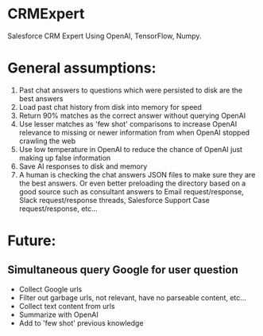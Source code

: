 # CRMExpert
Salesforce CRM Expert Using OpenAI, TensorFlow, Numpy.

# General assumptions:
1. Past chat answers to questions which were persisted to disk are the best answers
2. Load past chat history from disk into memory for speed
3. Return 90% matches as the correct answer without querying OpenAI
4. Use lesser matches as 'few shot' comparisons to increase OpenAI relevance to missing or newer information from when OpenAI stopped crawling the web
5. Use low temperature in OpenAI to reduce the chance of OpenAI just making up false information
6. Save AI responses to disk and memory
7. A human is checking the chat answers JSON files to make sure they are the best answers. Or even better preloading the directory based on a good source such as consultant answers to Email request/response, Slack request/response threads, Salesforce Support Case request/response, etc...

# Future:
## Simultaneous query Google for user question
- Collect Google urls
- Filter out garbage urls, not relevant, have no parseable content, etc...
- Collect text content from urls
- Summarize with OpenAI
- Add to 'few shot' previous knowledge
